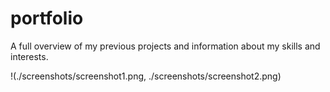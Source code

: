 # portfolio
A full overview of my previous projects and information about my skills and interests.

!(./screenshots/screenshot1.png, ./screenshots/screenshot2.png)
